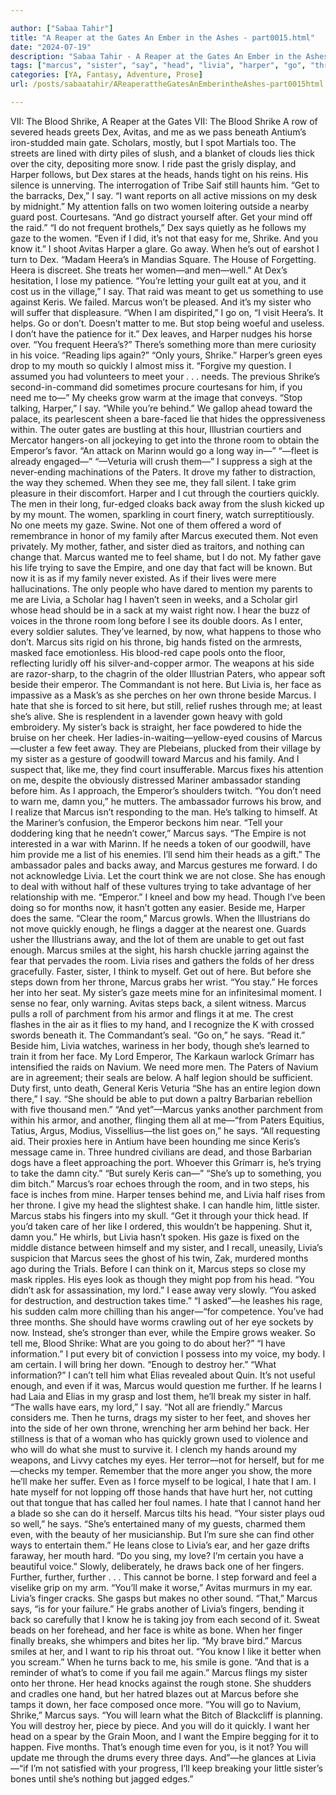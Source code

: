 ```yaml
---

author: ["Sabaa Tahir"]
title: "A Reaper at the Gates An Ember in the Ashes - part0015.html"
date: "2024-07-19"
description: "Sabaa Tahir - A Reaper at the Gates An Ember in the Ashes"
tags: ["marcus", "sister", "say", "head", "livia", "harper", "go", "throne", "back", "dex", "hand", "get", "face", "shrike", "even", "away", "one", "enough", "gaze", "quickly", "need", "room", "emperor", "step", "finger"]
categories: [YA, Fantasy, Adventure, Prose]
url: /posts/sabaatahir/AReaperattheGatesAnEmberintheAshes-part0015html

---
```



VII: The Blood Shrike, A Reaper at the Gates
VII: The Blood Shrike
A row of severed heads greets Dex, Avitas, and me as we pass beneath Antium’s iron-studded main gate. Scholars, mostly, but I spot Martials too. The streets are lined with dirty piles of slush, and a blanket of clouds lies thick over the city, depositing more snow.
I ride past the grisly display, and Harper follows, but Dex stares at the heads, hands tight on his reins. His silence is unnerving. The interrogation of Tribe Saif still haunts him.
“Get to the barracks, Dex,” I say. “I want reports on all active missions on my desk by midnight.” My attention falls on two women loitering outside a nearby guard post. Courtesans. “And go distract yourself after. Get your mind off the raid.”
“I do not frequent brothels,” Dex says quietly as he follows my gaze to the women. “Even if I did, it’s not that easy for me, Shrike. And you know it.”
I shoot Avitas Harper a glare. Go away. When he’s out of earshot I turn to Dex. “Madam Heera’s in Mandias Square. The House of Forgetting. Heera is discreet. She treats her women—and men—well.” At Dex’s hesitation, I lose my patience. “You’re letting your guilt eat at you, and it cost us in the village,” I say. That raid was meant to get us something to use against Keris. We failed. Marcus won’t be pleased. And it’s my sister who will suffer that displeasure.
“When I am dispirited,” I go on, “I visit Heera’s. It helps. Go or don’t. Doesn’t matter to me. But stop being woeful and useless. I don’t have the patience for it.”
Dex leaves, and Harper nudges his horse over. “You frequent Heera’s?” There’s something more than mere curiosity in his voice.
“Reading lips again?”
“Only yours, Shrike.” Harper’s green eyes drop to my mouth so quickly I almost miss it. “Forgive my question. I assumed you had volunteers to meet your . . . needs. The previous Shrike’s second-in-command did sometimes procure courtesans for him, if you need me to—”
My cheeks grow warm at the image that conveys. “Stop talking, Harper,” I say. “While you’re behind.”
We gallop ahead toward the palace, its pearlescent sheen a bare-faced lie that hides the oppressiveness within. The outer gates are bustling at this hour, Illustrian courtiers and Mercator hangers-on all jockeying to get into the throne room to obtain the Emperor’s favor.
“An attack on Marinn would go a long way in—”
“—fleet is already engaged—”
“—Veturia will crush them—”
I suppress a sigh at the never-ending machinations of the Paters. It drove my father to distraction, the way they schemed. When they see me, they fall silent. I take grim pleasure in their discomfort.
Harper and I cut through the courtiers quickly. The men in their long, fur-edged cloaks back away from the slush kicked up by my mount. The women, sparkling in court finery, watch surreptitiously. No one meets my gaze.
Swine. Not one of them offered a word of remembrance in honor of my family after Marcus executed them. Not even privately.
My mother, father, and sister died as traitors, and nothing can change that. Marcus wanted me to feel shame, but I do not. My father gave his life trying to save the Empire, and one day that fact will be known. But now it is as if my family never existed. As if their lives were mere hallucinations.
The only people who have dared to mention my parents to me are Livia, a Scholar hag I haven’t seen in weeks, and a Scholar girl whose head should be in a sack at my waist right now.
I hear the buzz of voices in the throne room long before I see its double doors. As I enter, every soldier salutes. They’ve learned, by now, what happens to those who don’t.
Marcus sits rigid on his throne, big hands fisted on the armrests, masked face emotionless. His blood-red cape pools onto the floor, reflecting luridly off his silver-and-copper armor. The weapons at his side are razor-sharp, to the chagrin of the older Illustrian Paters, who appear soft beside their emperor.
The Commandant is not here. But Livia is, her face as impassive as a Mask’s as she perches on her own throne beside Marcus. I hate that she is forced to sit here, but still, relief rushes through me; at least she’s alive. She is resplendent in a lavender gown heavy with gold embroidery.
My sister’s back is straight, her face powdered to hide the bruise on her cheek. Her ladies-in-waiting—yellow-eyed cousins of Marcus—cluster a few feet away. They are Plebeians, plucked from their village by my sister as a gesture of goodwill toward Marcus and his family. And I suspect that, like me, they find court insufferable.
Marcus fixes his attention on me, despite the obviously distressed Mariner ambassador standing before him. As I approach, the Emperor’s shoulders twitch.
“You don’t need to warn me, damn you,” he mutters. The ambassador furrows his brow, and I realize that Marcus isn’t responding to the man. He’s talking to himself. At the Mariner’s confusion, the Emperor beckons him near.
“Tell your doddering king that he needn’t cower,” Marcus says. “The Empire is not interested in a war with Marinn. If he needs a token of our goodwill, have him provide me a list of his enemies. I’ll send him their heads as a gift.” The ambassador pales and backs away, and Marcus gestures me forward.
I do not acknowledge Livia. Let the court think we are not close. She has enough to deal with without half of these vultures trying to take advantage of her relationship with me.
“Emperor.” I kneel and bow my head. Though I’ve been doing so for months now, it hasn’t gotten any easier. Beside me, Harper does the same.
“Clear the room,” Marcus growls. When the Illustrians do not move quickly enough, he flings a dagger at the nearest one.
Guards usher the Illustrians away, and the lot of them are unable to get out fast enough. Marcus smiles at the sight, his harsh chuckle jarring against the fear that pervades the room.
Livia rises and gathers the folds of her dress gracefully. Faster, sister, I think to myself. Get out of here. But before she steps down from her throne, Marcus grabs her wrist. “You stay.” He forces her into her seat. My sister’s gaze meets mine for an infinitesimal moment. I sense no fear, only warning. Avitas steps back, a silent witness.
Marcus pulls a roll of parchment from his armor and flings it at me. The crest flashes in the air as it flies to my hand, and I recognize the K with crossed swords beneath it. The Commandant’s seal.
“Go on,” he says. “Read it.” Beside him, Livia watches, wariness in her body, though she’s learned to train it from her face.
My Lord Emperor,
The Karkaun warlock Grímarr has intensified the raids on Navium. We need more men. The Paters of Navium are in agreement; their seals are below. A half legion should be sufficient.
Duty first, unto death,
General Keris Veturia
“She has an entire legion down there,” I say. “She should be able to put down a paltry Barbarian rebellion with five thousand men.”
“And yet”—Marcus yanks another parchment from within his armor, and another, flinging them all at me—“from Paters Equitius, Tatius, Argus, Modius, Vissellius—the list goes on,” he says. “All requesting aid. Their proxies here in Antium have been hounding me since Keris’s message came in. Three hundred civilians are dead, and those Barbarian dogs have a fleet approaching the port. Whoever this Grímarr is, he’s trying to take the damn city.”
“But surely Keris can—”
“She’s up to something, you dim bitch.” Marcus’s roar echoes through the room, and in two steps, his face is inches from mine. Harper tenses behind me, and Livia half rises from her throne. I give my head the slightest shake. I can handle him, little sister.
Marcus stabs his fingers into my skull. “Get it through your thick head. If you’d taken care of her like I ordered, this wouldn’t be happening. Shut it, damn you.”
He whirls, but Livia hasn’t spoken. His gaze is fixed on the middle distance between himself and my sister, and I recall, uneasily, Livia’s suspicion that Marcus sees the ghost of his twin, Zak, murdered months ago during the Trials.
Before I can think on it, Marcus steps so close my mask ripples. His eyes look as though they might pop from his head.
“You didn’t ask for assassination, my lord.” I ease away very slowly. “You asked for destruction, and destruction takes time.”
“I asked”—he leashes his rage, his sudden calm more chilling than his anger—“for competence. You’ve had three months. She should have worms crawling out of her eye sockets by now. Instead, she’s stronger than ever, while the Empire grows weaker. So tell me, Blood Shrike: What are you going to do about her?”
“I have information.” I put every bit of conviction I possess into my voice, my body. I am certain. I will bring her down. “Enough to destroy her.”
“What information?”
I can’t tell him what Elias revealed about Quin. It’s not useful enough, and even if it was, Marcus would question me further. If he learns I had Laia and Elias in my grasp and lost them, he’ll break my sister in half. “The walls have ears, my lord,” I say. “Not all are friendly.”
Marcus considers me. Then he turns, drags my sister to her feet, and shoves her into the side of her own throne, wrenching her arm behind her back.
Her stillness is that of a woman who has quickly grown used to violence and who will do what she must to survive it. I clench my hands around my weapons, and Livvy catches my eyes. Her terror—not for herself, but for me—checks my temper. Remember that the more anger you show, the more he’ll make her suffer.
Even as I force myself to be logical, I hate that I am. I hate myself for not lopping off those hands that have hurt her, not cutting out that tongue that has called her foul names. I hate that I cannot hand her a blade so she can do it herself.
Marcus tilts his head. “Your sister plays oud so well,” he says. “She’s entertained many of my guests, charmed them even, with the beauty of her musicianship. But I’m sure she can find other ways to entertain them.” He leans close to Livia’s ear, and her gaze drifts faraway, her mouth hard. “Do you sing, my love? I’m certain you have a beautiful voice.” Slowly, deliberately, he draws back one of her fingers. Further, further, further . . . This cannot be borne. I step forward and feel a viselike grip on my arm.
“You’ll make it worse,” Avitas murmurs in my ear.
Livia’s finger cracks. She gasps but makes no other sound.
“That,” Marcus says, “is for your failure.” He grabs another of Livia’s fingers, bending it back so carefully that I know he is taking joy from each second of it. Sweat beads on her forehead, and her face is white as bone.
When her finger finally breaks, she whimpers and bites her lip.
“My brave bird.” Marcus smiles at her, and I want to rip his throat out. “You know I like it better when you scream.” When he turns back to me, his smile is gone. “And that is a reminder of what’s to come if you fail me again.”
Marcus flings my sister onto her throne. Her head knocks against the rough stone. She shudders and cradles one hand, but her hatred blazes out at Marcus before she tamps it down, her face composed once more.
“You will go to Navium, Shrike,” Marcus says. “You will learn what the Bitch of Blackcliff is planning. You will destroy her, piece by piece. And you will do it quickly. I want her head on a spear by the Grain Moon, and I want the Empire begging for it to happen. Five months. That’s enough time even for you, is it not? You will update me through the drums every three days. And”—he glances at Livia—“if I’m not satisfied with your progress, I’ll keep breaking your little sister’s bones until she’s nothing but jagged edges.”
